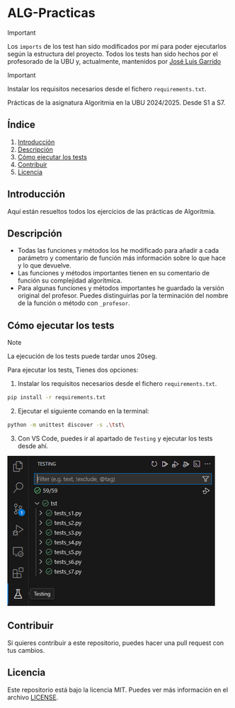 
# ALG-Practicas

> [!Important]
> Los `imports` de los test han sido modificados por mí para poder ejecutarlos según la estructura del proyecto.
> Todos los tests han sido hechos por el profesorado de la UBU y, actualmente, mantenidos por [José Luis Garrido](https://www.linkedin.com/in/joseluisgarrido/)

>[!Important]
> Instalar los requisitos necesarios desde el fichero `requirements.txt`.

Prácticas de la asignatura Algoritmia en la UBU 2024/2025. Desde S1 a S7.

## Índice

1. [Introducción](#introducción)
2. [Descripción](#descripción)
3. [Cómo ejecutar los tests](#cómo-ejecutar-los-tests)
4. [Contribuir](#contribuir)
5. [Licencia](#licencia)

## Introducción

Aquí están resueltos todos los ejercicios de las prácticas de Algoritmia.

## Descripción

- Todas las funciones y métodos los he modificado para añadir a cada parámetro y comentario de función más información sobre lo que hace y lo que devuelve.
- Las funciones y métodos importantes tienen en su comentario de función su complejidad algorítmica.
- Para algunas funciones y métodos importantes he guardado la versión original del profesor. Puedes distinguirlas por la terminación del nombre de la función o método con `_profesor`.

## Cómo ejecutar los tests

> [!Note]
> La ejecución de los tests puede tardar unos 20seg.

Para ejecutar los tests, Tienes dos opciones:

1. Instalar los requisitos necesarios desde el fichero `requirements.txt`.

```bash
pip install -r requirements.txt
```

2. Ejecutar el siguiente comando en la terminal:

```bash
python -m unittest discover -s .\tst\
```

3. Con VS Code, puedes ir al apartado de `Testing` y ejecutar los tests desde ahí.

![alt text](assets/image.png)

## Contribuir

Si quieres contribuir a este repositorio, puedes hacer una pull request con tus cambios.

## Licencia

Este repositorio está bajo la licencia MIT. Puedes ver más información en el archivo [LICENSE](/LICENSE).
